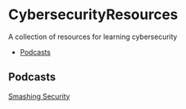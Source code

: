 # CybersecurityResources
 A collection of resources for learning cybersecurity

 * [Podcasts](*podcasts)

 ## Podcasts
 [Smashing Security](https://www.smashingsecurity.com/)
